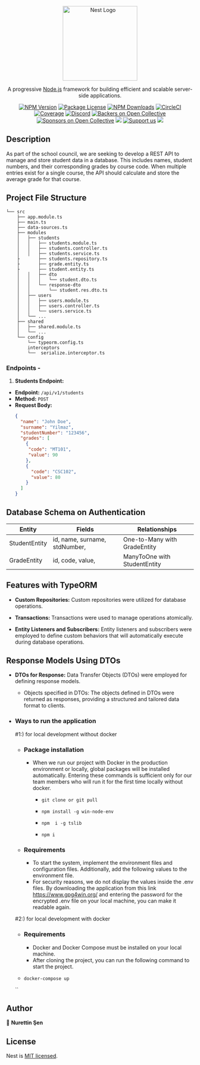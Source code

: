 <p align="center">
  <a href="http://nestjs.com/" target="blank"><img src="https://nestjs.com/img/logo-small.svg" width="200" alt="Nest Logo" /></a>
</p>

[circleci-image]: https://img.shields.io/circleci/build/github/nestjs/nest/master?token=abc123def456
[circleci-url]: https://circleci.com/gh/nestjs/nest

  <p align="center">A progressive <a href="http://nodejs.org" target="_blank">Node.js</a> framework for building efficient and scalable server-side applications.</p>
    <p align="center">
<a href="https://www.npmjs.com/~nestjscore" target="_blank"><img src="https://img.shields.io/npm/v/@nestjs/core.svg" alt="NPM Version" /></a>
<a href="https://www.npmjs.com/~nestjscore" target="_blank"><img src="https://img.shields.io/npm/l/@nestjs/core.svg" alt="Package License" /></a>
<a href="https://www.npmjs.com/~nestjscore" target="_blank"><img src="https://img.shields.io/npm/dm/@nestjs/common.svg" alt="NPM Downloads" /></a>
<a href="https://circleci.com/gh/nestjs/nest" target="_blank"><img src="https://img.shields.io/circleci/build/github/nestjs/nest/master" alt="CircleCI" /></a>
<a href="https://coveralls.io/github/nestjs/nest?branch=master" target="_blank"><img src="https://coveralls.io/repos/github/nestjs/nest/badge.svg?branch=master#9" alt="Coverage" /></a>
<a href="https://discord.gg/G7Qnnhy" target="_blank"><img src="https://img.shields.io/badge/discord-online-brightgreen.svg" alt="Discord"/></a>
<a href="https://opencollective.com/nest#backer" target="_blank"><img src="https://opencollective.com/nest/backers/badge.svg" alt="Backers on Open Collective" /></a>
<a href="https://opencollective.com/nest#sponsor" target="_blank"><img src="https://opencollective.com/nest/sponsors/badge.svg" alt="Sponsors on Open Collective" /></a>
  <a href="https://paypal.me/kamilmysliwiec" target="_blank"><img src="https://img.shields.io/badge/Donate-PayPal-ff3f59.svg"/></a>
    <a href="https://opencollective.com/nest#sponsor"  target="_blank"><img src="https://img.shields.io/badge/Support%20us-Open%20Collective-41B883.svg" alt="Support us"></a>
  <a href="https://twitter.com/nestframework" target="_blank"><img src="https://img.shields.io/twitter/follow/nestframework.svg?style=social&label=Follow"></a>
</p>
 
## Description

As part of the school council, we are seeking to develop a REST API to manage and store student data in a database. This includes names, student numbers, and their corresponding grades by course code. When multiple entries exist for a single course, the API should calculate and store the average grade for that course. 


## Project File Structure

```
└── src
    ├── app.module.ts
    ├── main.ts
    ├── data-sources.ts
    ├── modules
    │   ├── students
    │   │   ├── students.module.ts
    │   │   ├── students.controller.ts
    │   │   ├── students.service.ts
    ├       ├── students.repository.ts
    ├       ├── grade.entity.ts
    ├       ├── student.entity.ts
    │   │   ├── dto
    │   │   │   └── student.dto.ts
    │   │   └── response-dto
    │   │       └── student.res.dto.ts
    │   ├── users
    │   │   ├── users.module.ts
    │   │   ├── users.controller.ts
    │   │   └── users.service.ts
    │   └── ...
    ├── shared
    │   ├── shared.module.ts
    │   └── ...
    └── config
        └── typeorm.config.ts
        interceptors
        └──  serialize.interceptor.ts
```

### Endpoints -

1. **Students Endpoint:**
  - **Endpoint:**   `/api/v1/students`
  - **Method:**     `POST`
  - **Request Body:** 
    ```json
    {
      "name": "John Doe",
      "surname": "Yilmaz", 
      "studentNumber": "123456",
      "grades": [
        {
         "code": "MT101", 
         "value": 90 
        },
        {
          "code": "CSC102",
          "value": 80
        }
      ]
    }
    ```

## Database Schema on Authentication

  | Entity        | Fields                                                      | Relationships                                      |
  |---------------|-------------------------------------------------------------|----------------------------------------------------|
  | StudentEntity    | id, name, surname, stdNumber,  |  One-to-Many with GradeEntity  | 
  | GradeEntity   | id, code, value,   | ManyToOne with StudentEntity | 
 

 ## Features with TypeORM

- **Custom Repositories:** Custom repositories were utilized for database operations.

- **Transactions:** Transactions were used to manage operations atomically.

- **Entity Listeners and Subscribers:** Entity listeners and subscribers were employed to define custom behaviors that will automatically execute during database operations.


## Response Models Using DTOs

- **DTOs for Response:** Data Transfer Objects (DTOs) were employed for defining response models.

  - Objects specified in DTOs: The objects defined in DTOs were returned as responses, providing a structured and tailored data format to clients.

   
- ### Ways to run the application
    #1:) for local development without docker

    - ### Package installation
        - When we run our project with Docker in the production environment or locally, global packages will be installed automatically. Entering these commands is sufficient only for our team members who will run it for the first time locally without docker.
            - ``git clone or git pull``
            - ``npm install -g win-node-env``

            - ``npm  i -g tslib``

            - ``npm i``

    - ### Requirements

        - To start the system, implement the environment files and configuration files. Additionally, add the following values to the environment file.
        - For security reasons, we do not display the values inside the .env files. By downloading the application from this link https://www.gpg4win.org/ and entering the password for the encrypted .env file on your local machine, you can make it readable again.

    
    
    #2:) for local development with docker
    
    - ### Requirements
        - Docker and Docker Compose must be installed on your local machine.
        - After cloning the project, you can run the following command to start the project.
        
    - ``docker-compose up``
    
    ``


## Author

👤 **Nurettin Şen**



## License

Nest is [MIT licensed](LICENSE).
